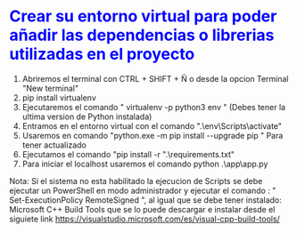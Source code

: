 <h1 style ="color:#00f;"> Crear su entorno virtual para poder añadir las dependencias o librerias utilizadas en el proyecto </h1>

1. Abriremos el terminal con CTRL + SHIFT + Ñ o desde la opcion Terminal "New terminal"
2. pip install virtualenv
3. Ejecutaremos el comando " virtualenv -p python3 env " (Debes tener la ultima version de Python instalada) 
4. Entramos en el entorno virtual con el comando ".\env\Scripts\activate"
5. Usaremos en comando "python.exe -m pip install --upgrade pip " Para tener actualizado
6. Ejecutamos el comando "pip install -r ".\requirements.txt"
7. Para iniciar el localhost usaremos el comando python .\app\app.py

Nota: Si el sistema no esta habilitado la ejecucion de Scripts se debe ejecutar un PowerShell en modo administrador 
 y ejecutar el comando : " Set-ExecutionPolicy RemoteSigned ", al igual que se debe tener instalado: Microsoft C++ Build Tools que se lo puede descargar e instalar desde el siguiete link https://visualstudio.microsoft.com/es/visual-cpp-build-tools/


